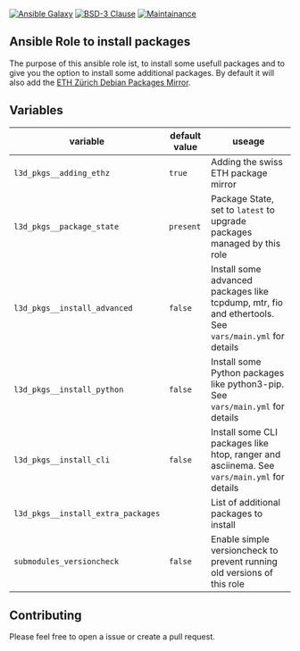 [![Ansible Galaxy](https://ansible.l3d.space/svg/l3d.packages.svg)](https://galaxy.ansible.com/l3d/packages)
[![BSD-3 Clause](https://ansible.l3d.space/svg/l3d.packages_license.svg)](LICENSE)
[![Maintainance](https://ansible.l3d.space/svg/l3d.packages_maintainance.svg)](https://ansible.l3d.space/#l3d.packages)

Ansible Role to install packages
---------------------

The purpose of this ansible role ist, to install some usefull packages and to give you the option to install some additional packages.
By default it will also add the [ETH Zürich Debian Packages Mirror](https://debian.ethz.ch/debian/).

 Variables
-----------

| variable | default value | useage |
| --- | --- | --- |
| ``l3d_pkgs__adding_ethz`` | ``true`` | Adding the swiss ETH package mirror |
| ``l3d_pkgs__package_state`` | ``present`` | Package State, set to ``latest`` to upgrade packages managed by this role |
| ``l3d_pkgs__install_advanced`` | ``false`` | Install some advanced packages like tcpdump, mtr, fio and ethertools. See ``vars/main.yml`` for details |
| ``l3d_pkgs__install_python`` | ``false`` | Install some Python packages like python3-pip. See ``vars/main.yml`` for details |
| ``l3d_pkgs__install_cli`` | ``false`` | Install some CLI packages like htop, ranger and asciinema. See ``vars/main.yml`` for details |
| ``l3d_pkgs__install_extra_packages`` | | List of additional packages to install |
| ``submodules_versioncheck`` | ``false`` | Enable simple versioncheck to prevent running old versions of this role |

 Contributing
-------------
Please feel free to open a issue or create a pull request.
